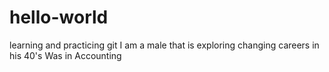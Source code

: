 # hello-world
learning and practicing git 
I am a male that is exploring changing careers in his 40's
Was in Accounting
